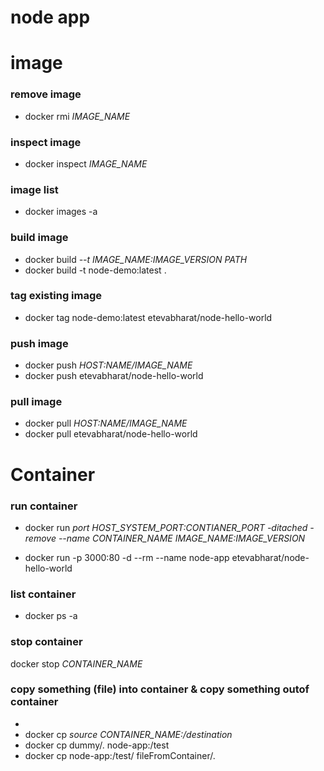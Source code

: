 # node app 
# image
### remove image
* docker rmi *IMAGE_NAME*

### inspect image
* docker inspect *IMAGE_NAME*

### image list
* docker images -a

### build image
* docker build *--t IMAGE_NAME:IMAGE_VERSION PATH*
* docker build -t node-demo:latest .

### tag existing image
* docker tag node-demo:latest etevabharat/node-hello-world
### push image
* docker push *HOST:NAME/IMAGE_NAME*
* docker push etevabharat/node-hello-world

### pull image
* docker pull *HOST:NAME/IMAGE_NAME*
* docker pull etevabharat/node-hello-world

# Container
### run container
* docker run *port HOST_SYSTEM_PORT:CONTIANER_PORT -ditached -remove  --name CONTAINER_NAME IMAGE_NAME:IMAGE_VERSION*
<!-- * docker run -p 3000:80 -d --rm --name node-app node-demo:latest -->
* docker run -p 3000:80 -d --rm --name node-app etevabharat/node-hello-world

### list container
* docker ps -a  

### stop container
docker stop *CONTAINER_NAME*

<!-- copy from hostFileSystem to containerFileSystem  -->
### copy something (file) into container & copy something outof container
* <!-- copy from hostFileSystem to containerFileSystem and VV -->
* docker cp *source   CONTAINER_NAME:/destination*
* docker cp dummy/. node-app:/test  <!-- hostFileSystem to containerFileSystem  -->
* docker cp node-app:/test/ fileFromContainer/.   <!-- containerFileSystem to hostFileSystem  -->


